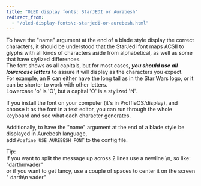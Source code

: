 ```yaml
---
title: "OLED display fonts: StarJEDI or Aurabesh"
redirect_from:
  - "/oled-display-fonts\:-starjedi-or-aurebesh.html"
---
```

To have the "name" argument at the end of a blade style display the correct characters, it should be understood that
the StarJedi font maps ACSII to glyphs with all kinds of characters aside from alphabetical, as well as some that have stylized differences.  
The font shows as all capitals, but for most cases, **_you should use all lowercase letters_** to assure it will display as the characters you expect.  
For example, an R can either have the long tail as in the Star Wars logo, or it can be shorter to work with other letters.    
Lowercase 'o' is 'O', but a capital 'O' is a stylized 'N'.  

If you install the font on your computer (it's in ProffieOS/display), and choose it as the font in a text editor, you can run through the whole keyboard and see what each character generates.  

Additionally, to have the "name" argument at the end of a blade style be displayed in Aurebesh language,  
add `#define USE_AUREBESH_FONT` to the config file.

Tip:  
If you want to split the message up across 2 lines use a newline \n, so like:  
"darth\nvader"  
or if you want to get fancy, use a couple of spaces to center it on the screen  
"   darth\n   vader"
